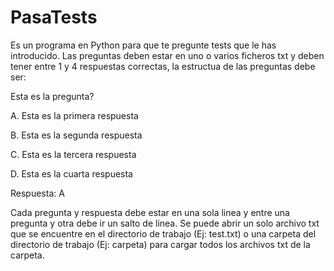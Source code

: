 # PasaTests
Es un programa en Python para que te pregunte tests que le has introducido.
Las preguntas deben estar en uno o varios ficheros txt y deben tener entre 1 y 4 respuestas correctas, la estructua de las preguntas debe ser:

Esta es la pregunta?

A. Esta es la primera respuesta

B. Esta es la segunda respuesta

C. Esta es la tercera respuesta

D. Esta es la cuarta respuesta

Respuesta: A


Cada pregunta y respuesta debe estar en una sola linea y entre una pregunta y otra debe ir un salto de linea.
Se puede abrir un solo archivo txt que se encuentre en el directorio de trabajo (Ej: test.txt) o una carpeta del directorio de trabajo (Ej: carpeta) para cargar todos los archivos txt de la carpeta.
